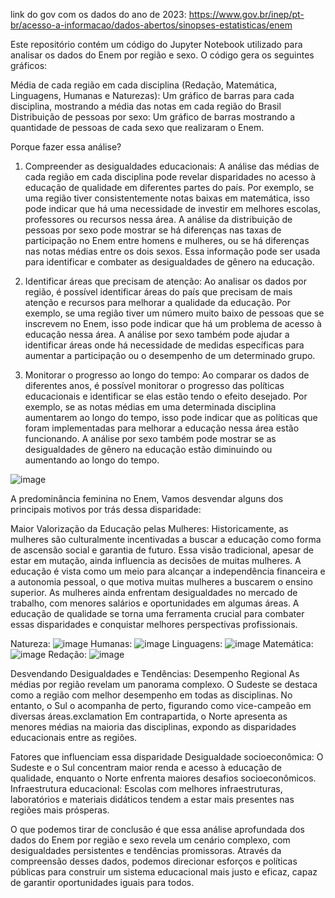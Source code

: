 link do gov com os dados do ano de 2023: https://www.gov.br/inep/pt-br/acesso-a-informacao/dados-abertos/sinopses-estatisticas/enem

Este repositório contém um código do Jupyter Notebook utilizado para analisar os dados do Enem por região e sexo. O código gera os seguintes gráficos:

Média de cada região em cada disciplina (Redação, Matemática, Linguagens, Humanas e Naturezas):
Um gráfico de barras para cada disciplina, mostrando a média das notas em cada região do Brasil
Distribuição de pessoas por sexo:
Um gráfico de barras mostrando a quantidade de pessoas de cada sexo que realizaram o Enem.

Porque fazer essa análise?

1. Compreender as desigualdades educacionais:
A análise das médias de cada região em cada disciplina pode revelar disparidades no acesso à educação de qualidade em diferentes partes do país.
Por exemplo, se uma região tiver consistentemente notas baixas em matemática, isso pode indicar que há uma necessidade de investir em melhores escolas, professores ou recursos nessa área.
A análise da distribuição de pessoas por sexo pode mostrar se há diferenças nas taxas de participação no Enem entre homens e mulheres, ou se há diferenças nas notas médias entre os dois sexos.
Essa informação pode ser usada para identificar e combater as desigualdades de gênero na educação.

2. Identificar áreas que precisam de atenção:
Ao analisar os dados por região, é possível identificar áreas do país que precisam de mais atenção e recursos para melhorar a qualidade da educação.
Por exemplo, se uma região tiver um número muito baixo de pessoas que se inscrevem no Enem, isso pode indicar que há um problema de acesso à educação nessa área.
A análise por sexo também pode ajudar a identificar áreas onde há necessidade de medidas específicas para aumentar a participação ou o desempenho de um determinado grupo.

3. Monitorar o progresso ao longo do tempo:
Ao comparar os dados de diferentes anos, é possível monitorar o progresso das políticas educacionais e identificar se elas estão tendo o efeito desejado.
Por exemplo, se as notas médias em uma determinada disciplina aumentarem ao longo do tempo, isso pode indicar que as políticas que foram implementadas para melhorar a educação nessa área estão funcionando.
A análise por sexo também pode mostrar se as desigualdades de gênero na educação estão diminuindo ou aumentando ao longo do tempo.

![image](https://github.com/VanderSC/analise-enem-2023/assets/95940138/c30cd407-e34b-45de-abb4-5fb05e03a334)

A predominância feminina no Enem, Vamos desvendar alguns dos principais motivos por trás dessa disparidade:

Maior Valorização da Educação pelas Mulheres:
Historicamente, as mulheres são culturalmente incentivadas a buscar a educação como forma de ascensão social e garantia de futuro. Essa visão tradicional, apesar de estar em mutação, ainda influencia as decisões de muitas mulheres.
A educação é vista como um meio para alcançar a independência financeira e a autonomia pessoal, o que motiva muitas mulheres a buscarem o ensino superior.
As mulheres ainda enfrentam desigualdades no mercado de trabalho, com menores salários e oportunidades em algumas áreas. A educação de qualidade se torna uma ferramenta crucial para combater essas disparidades e conquistar melhores perspectivas profissionais.

Natureza:
![image](https://github.com/VanderSC/analise-enem-2023/assets/95940138/22633d40-ebdc-4421-8593-a040b4250098)
Humanas:
![image](https://github.com/VanderSC/analise-enem-2023/assets/95940138/c5cf7faf-906f-40a6-be97-d84a4525bd41)
Linguagens:
![image](https://github.com/VanderSC/analise-enem-2023/assets/95940138/dacb8bac-411b-4ec3-8050-7a1b5f17c6f2)
Matemática:
![image](https://github.com/VanderSC/analise-enem-2023/assets/95940138/94fa0023-f617-4db0-a896-b81b53b493c5)
Redação:
![image](https://github.com/VanderSC/analise-enem-2023/assets/95940138/649a05b8-f004-41c3-a101-d149e5dfdd1e)


Desvendando Desigualdades e Tendências:
Desempenho Regional
As médias por região revelam um panorama complexo. O Sudeste se destaca como a região com melhor desempenho em todas as disciplinas. No entanto, o Sul o acompanha de perto, figurando como vice-campeão em diversas áreas.exclamation Em contrapartida, o Norte apresenta as menores médias na maioria das disciplinas, expondo as disparidades educacionais entre as regiões.

Fatores que influenciam essa disparidade
Desigualdade socioeconômica: O Sudeste e o Sul concentram maior renda e acesso à educação de qualidade, enquanto o Norte enfrenta maiores desafios socioeconômicos.
Infraestrutura educacional: Escolas com melhores infraestruturas, laboratórios e materiais didáticos tendem a estar mais presentes nas regiões mais prósperas.

O que podemos tirar de conclusão é que essa análise aprofundada dos dados do Enem por região e sexo revela um cenário complexo, com desigualdades persistentes e tendências promissoras. Através da compreensão desses dados, podemos direcionar esforços e políticas públicas para construir um sistema educacional mais justo e eficaz, capaz de garantir oportunidades iguais para todos.
